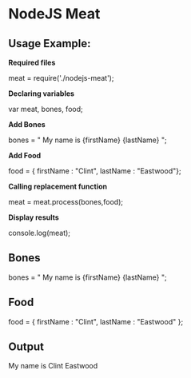 NodeJS Meat
===========

## Usage Example:

 **Required files**

 meat = require('./nodejs-meat');

**Declaring variables**

var meat, bones, food;

**Add Bones**

bones = "<body> My name is {firstName} {lastName} </body>";

**Add Food**

food = { firstName : "Clint", lastName : "Eastwood"};

**Calling replacement function**

meat = meat.process(bones,food);

**Display results**

console.log(meat);

## Bones

bones = "<body> My name is {firstName} {lastName} </body>";

## Food

food = { 
          firstName : "Clint", 
          lastName : "Eastwood"
      };

## Output

My name is Clint Eastwood